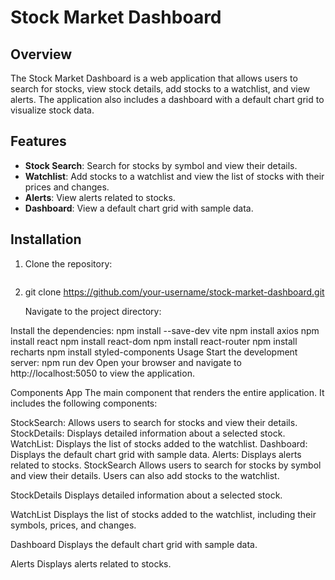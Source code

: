 # Stock Market Dashboard

## Overview

The Stock Market Dashboard is a web application that allows users to search for stocks, view stock details, add stocks to a watchlist, and view alerts. The application also includes a dashboard with a default chart grid to visualize stock data.

## Features

- **Stock Search**: Search for stocks by symbol and view their details.
- **Watchlist**: Add stocks to a watchlist and view the list of stocks with their prices and changes.
- **Alerts**: View alerts related to stocks.
- **Dashboard**: View a default chart grid with sample data.


## Installation

1. Clone the repository:
   ```sh
2. git clone https://github.com/your-username/stock-market-dashboard.git

   Navigate to the project directory:

Install the dependencies:
npm install --save-dev vite
npm install axios
npm install react
npm install react-dom
npm install react-router
npm install recharts
npm install styled-components
Usage
Start the development server:
npm run dev
Open your browser and navigate to http://localhost:5050 to view the application.

Components
App
The main component that renders the entire application. It includes the following components:

StockSearch: Allows users to search for stocks and view their details.
StockDetails: Displays detailed information about a selected stock.
WatchList: Displays the list of stocks added to the watchlist.
Dashboard: Displays the default chart grid with sample data.
Alerts: Displays alerts related to stocks.
StockSearch
Allows users to search for stocks by symbol and view their details. Users can also add stocks to the watchlist.

StockDetails
Displays detailed information about a selected stock.

WatchList
Displays the list of stocks added to the watchlist, including their symbols, prices, and changes.

Dashboard
Displays the default chart grid with sample data.

Alerts
Displays alerts related to stocks.